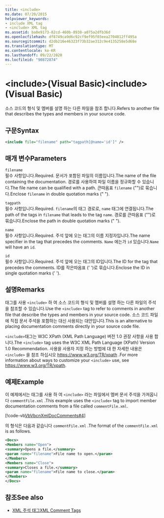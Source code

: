```yaml
---
title: <include>
ms.date: 07/20/2015
helpviewer_keywords:
- include XML tag
- <include> XML tag
ms.assetid: ba8e9173-82cd-460b-8938-a075a2dfb36d
ms.openlocfilehash: df8749ca9d6c92cf9ef95f03eea2704812ff495a
ms.sourcegitcommit: d2db216e46323f73b32ae312c9e4135258e5d68e
ms.translationtype: MT
ms.contentlocale: ko-KR
ms.lasthandoff: 09/22/2020
ms.locfileid: "90872874"
---
```

# <a name="include-visual-basic"></a><span data-ttu-id="5beee-101">\<include>(Visual Basic)</span><span class="sxs-lookup"><span data-stu-id="5beee-101">\<include> (Visual Basic)</span></span>

<span data-ttu-id="5beee-102">소스 코드의 형식 및 멤버를 설명 하는 다른 파일을 참조 합니다.</span><span class="sxs-lookup"><span data-stu-id="5beee-102">Refers to another file that describes the types and members in your source code.</span></span>  
  
## <a name="syntax"></a><span data-ttu-id="5beee-103">구문</span><span class="sxs-lookup"><span data-stu-id="5beee-103">Syntax</span></span>  
  
```xml  
<include file="filename" path="tagpath[@name='id']" />  
```  
  
## <a name="parameters"></a><span data-ttu-id="5beee-104">매개 변수</span><span class="sxs-lookup"><span data-stu-id="5beee-104">Parameters</span></span>  

 `filename`  
 <span data-ttu-id="5beee-105">필수 사항입니다.</span><span class="sxs-lookup"><span data-stu-id="5beee-105">Required.</span></span> <span data-ttu-id="5beee-106">문서가 포함된 파일의 이름입니다.</span><span class="sxs-lookup"><span data-stu-id="5beee-106">The name of the file containing the documentation.</span></span> <span data-ttu-id="5beee-107">경로를 사용하여 파일 이름을 정규화할 수 있습니다.</span><span class="sxs-lookup"><span data-stu-id="5beee-107">The file name can be qualified with a path.</span></span> <span data-ttu-id="5beee-108">큰따옴표 `filename` ("")로 묶습니다.</span><span class="sxs-lookup"><span data-stu-id="5beee-108">Enclose `filename` in double quotation marks (" ").</span></span>  
  
 `tagpath`  
 <span data-ttu-id="5beee-109">필수 사항입니다.</span><span class="sxs-lookup"><span data-stu-id="5beee-109">Required.</span></span> <span data-ttu-id="5beee-110">`filename`의 태그 경로로, `name` 태그에 연결됩니다.</span><span class="sxs-lookup"><span data-stu-id="5beee-110">The path of the tags in `filename` that leads to the tag `name`.</span></span> <span data-ttu-id="5beee-111">경로를 큰따옴표 ("")로 묶습니다.</span><span class="sxs-lookup"><span data-stu-id="5beee-111">Enclose the path in double quotation marks (" ").</span></span>  
  
 `name`  
 <span data-ttu-id="5beee-112">필수 사항입니다.</span><span class="sxs-lookup"><span data-stu-id="5beee-112">Required.</span></span> <span data-ttu-id="5beee-113">주석 앞에 오는 태그의 이름 지정자입니다.</span><span class="sxs-lookup"><span data-stu-id="5beee-113">The name specifier in the tag that precedes the comments.</span></span> <span data-ttu-id="5beee-114">`Name` 에는가 `id` 있습니다.</span><span class="sxs-lookup"><span data-stu-id="5beee-114">`Name` will have an `id`.</span></span>  
  
 `id`  
 <span data-ttu-id="5beee-115">필수 사항입니다.</span><span class="sxs-lookup"><span data-stu-id="5beee-115">Required.</span></span> <span data-ttu-id="5beee-116">주석 앞에 오는 태그의 ID입니다.</span><span class="sxs-lookup"><span data-stu-id="5beee-116">The ID for the tag that precedes the comments.</span></span> <span data-ttu-id="5beee-117">ID를 작은따옴표 (' ')로 묶습니다.</span><span class="sxs-lookup"><span data-stu-id="5beee-117">Enclose the ID in single quotation marks (' ').</span></span>  
  
## <a name="remarks"></a><span data-ttu-id="5beee-118">설명</span><span class="sxs-lookup"><span data-stu-id="5beee-118">Remarks</span></span>  

 <span data-ttu-id="5beee-119">태그를 사용 `<include>` 하 여 소스 코드의 형식 및 멤버를 설명 하는 다른 파일의 주석을 참조할 수 있습니다.</span><span class="sxs-lookup"><span data-stu-id="5beee-119">Use the `<include>` tag to refer to comments in another file that describe the types and members in your source code.</span></span> <span data-ttu-id="5beee-120">소스 코드 파일에 직접 문서 주석을 포함하는 대신 사용되는 대안입니다.</span><span class="sxs-lookup"><span data-stu-id="5beee-120">This is an alternative to placing documentation comments directly in your source code file.</span></span>  
  
 <span data-ttu-id="5beee-121">`<include>`태그는 W3C XPath (XML Path Language) 버전 1.0 권장 사항을 사용 합니다.</span><span class="sxs-lookup"><span data-stu-id="5beee-121">The `<include>` tag uses the W3C XML Path Language (XPath) Version 1.0 Recommendation.</span></span> <span data-ttu-id="5beee-122">사용을 사용자 지정 하는 방법에 대 한 자세한 내용은 `<include>` 을 참조 하십시오 <https://www.w3.org/TR/xpath> .</span><span class="sxs-lookup"><span data-stu-id="5beee-122">For more information about ways to customize your `<include>` use, see <https://www.w3.org/TR/xpath>.</span></span>  
  
## <a name="example"></a><span data-ttu-id="5beee-123">예제</span><span class="sxs-lookup"><span data-stu-id="5beee-123">Example</span></span>  

 <span data-ttu-id="5beee-124">이 예제에서는 태그를 사용 하 여 `<include>` 라는 파일에서 멤버 문서 주석을 가져옵니다 `commentFile.xml` .</span><span class="sxs-lookup"><span data-stu-id="5beee-124">This example uses the `<include>` tag to import member documentation comments from a file called `commentFile.xml`.</span></span>  
  
 [!code-vb[VbVbcnXmlDocComments#4](~/samples/snippets/visualbasic/VS_Snippets_VBCSharp/VbVbcnXmlDocComments/VB/Class1.vb#4)]  
  
 <span data-ttu-id="5beee-125">의 형식은 다음과 같습니다 `commentFile.xml` .</span><span class="sxs-lookup"><span data-stu-id="5beee-125">The format of the `commentFile.xml` is as follows.</span></span>  
  
```xml  
<Docs>  
<Members name="Open">  
<summary>Opens a file.</summary>  
<param name="filename">File name to open.</param>  
</Members>  
<Members name="Close">  
<summary>Closes a file.</summary>  
<param name="filename">File name to close.</param>  
</Members>  
</Docs>  
```  
  
## <a name="see-also"></a><span data-ttu-id="5beee-126">참조</span><span class="sxs-lookup"><span data-stu-id="5beee-126">See also</span></span>

- [<span data-ttu-id="5beee-127">XML 주석 태그</span><span class="sxs-lookup"><span data-stu-id="5beee-127">XML Comment Tags</span></span>](index.md)
